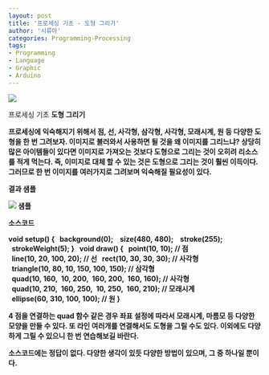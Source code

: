 ```yaml
---
layout: post
title: '프로세싱 기초 - 도형 그리기'
author: '시류아'
categories: Programming-Processing
tags:
- Programming
- Language
- Graphic
- Arduino
---
```



<script> location.href='https://cafe.naver.com/develoid/776087' ; </script>

<p>
 <p>
  <img src="https://dthumb-phinf.pstatic.net/?src=%22http%3A%2F%2Fblogfiles.naver.net%2FMjAxNzAxMjRfMTc4%2FMDAxNDg1MjQxOTk5NTQy.7dFyqc_Dvx16On1h532dRDWs_0zEpvbiTyJ_g0NjHFEg.MuA30BH1Afkl_6Qfys3K77mtj9-RFCGvvBz8ZUdO-aog.PNG.searphiel9%2Fprocessing_logo.png%22&amp;type=cafe_wa740">
 </p>
</p>
<p>
 <p>
  <p>
   프로세싱 기초
   <b>도형 그리기
  </p>
 </p>
</p>
<p>
 <p>프로세싱에 익숙해지기 위해서 점, 선, 사각형, 삼각형, 사각형, 모래시계, 원 등 다양한 도형을 한 번 그려보자. 이미지로 불러와서 사용하면 될 것을 왜 이미지를 그리느냐? 상당히 많은 아이템들이 있다면 이미지로 가져오는 것보다 도형으로 그리는 것이 오히려 리소스를 적게 먹는다. 즉, 이미지로 대체 할 수 있는 것은 도형으로 그리는 것이 훨씬 이득이다. 그러므로 한 번 이미지를 여러가지로 그려보며 익숙해질 필요성이 있다.</p>
</p>
<p>
 <p>
  <p></p>
 </p>
</p>
<p>
 <p>
  <p>
   결과 샘플
  </p>
 </p>
</p>
<p>
 <p>
  <img src="https://dthumb-phinf.pstatic.net/?src=%22http%3A%2F%2Fblogfiles.naver.net%2FMjAxNzAxMjRfOCAg%2FMDAxNDg1MjQyMDM3NTYx.9KsjfvNrqqnQ85yL1LzXg3OlfsRWclaW5x8Rc30V_jMg.QckkTUQ-_gnWX0TqZRJy_xx3KZHb5U2xDjFdTdXVEGog.PNG.searphiel9%2F1.png%22&amp;type=cafe_wa740">
  샘플
 </p>
</p>
<p>
 <p>
  <p></p>
 </p>
</p>
<p>
 <p>
  <p>
   소스코드
  </p>
 </p>
</p>
<p>
 <p>
  <p>
   void&nbsp;setup()&nbsp;{
   <b>&nbsp;&nbsp;background(0);&nbsp;
   <b>&nbsp;&nbsp;size(480,&nbsp;480);
   <b>&nbsp;&nbsp;&nbsp;stroke(255);
   <b>&nbsp;&nbsp;strokeWeight(5);
   <b>}
   <b>&nbsp;
   <b>void&nbsp;draw()&nbsp;{
   <b>&nbsp;&nbsp;point(10,&nbsp;10);&nbsp;//&nbsp;점
   <b>&nbsp;&nbsp;line(10,&nbsp;20,&nbsp;100,&nbsp;20);&nbsp;//&nbsp;선
   <b>&nbsp;&nbsp;rect(10,&nbsp;30,&nbsp;30,&nbsp;30);&nbsp;//&nbsp;사각형
   <b>&nbsp;&nbsp;triangle(10,&nbsp;80,&nbsp;10,&nbsp;150,&nbsp;100,&nbsp;150);&nbsp;//&nbsp;삼각형
   <b>&nbsp;&nbsp;quad(10,&nbsp;160,&nbsp;&nbsp;10,&nbsp;200,&nbsp;&nbsp;160,&nbsp;200,&nbsp;&nbsp;160,&nbsp;160);&nbsp;//&nbsp;사각형
   <b>&nbsp;&nbsp;quad(10,&nbsp;210,&nbsp;&nbsp;160,&nbsp;250,&nbsp;&nbsp;10,&nbsp;250,&nbsp;&nbsp;160,&nbsp;210);&nbsp;//&nbsp;모래시계
   <b>&nbsp;&nbsp;ellipse(60,&nbsp;310,&nbsp;100,&nbsp;100);&nbsp;//&nbsp;원
   <b>}
  </p>
 </p>
</p>
<p>
 <p>4 점을 연결하는 quad 함수 같은 경우 좌표 설정에 따라서 모래시계, 마름모 등 다양한 모양을 만들 수 있다. 또 라인 여러개를 연결해서도 도형을 그릴 수도 있다. 이외에도 다양하게 그릴 수 있으니 한 번 연습해보길 바란다.</p>
</p>
<p>
 <p>
  <p></p>
 </p>
</p>
<p>
 <p>소스코드에는 정답이 없다. 다양한 생각이 있듯 다양한 방법이 있으며, 그 중 하나일 뿐이다.</p>
</p>

